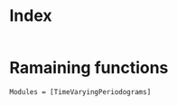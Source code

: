 

# Index
```@index
```

# Ramaining functions
```@autodocs
Modules = [TimeVaryingPeriodograms]
```
